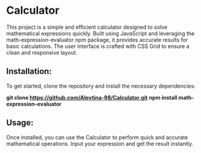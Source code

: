 # Calculator

This project is a simple and efficient calculator designed to solve mathematical expressions quickly. Built using JavaScript and leveraging the math-expression-evaluator npm package, it provides accurate results for basic calculations. The user interface is crafted with CSS Grid to ensure a clean and responsive layout.

## Installation:
To get started, clone the repository and install the necessary dependencies:

**git clone https://github.com/Alevtina-98/Calculator.git** 
**npm install math-expression-evaluator**

## Usage:

Once installed, you can use the Calculator to perform quick and accurate mathematical operations. Input your expression and get the result instantly.
